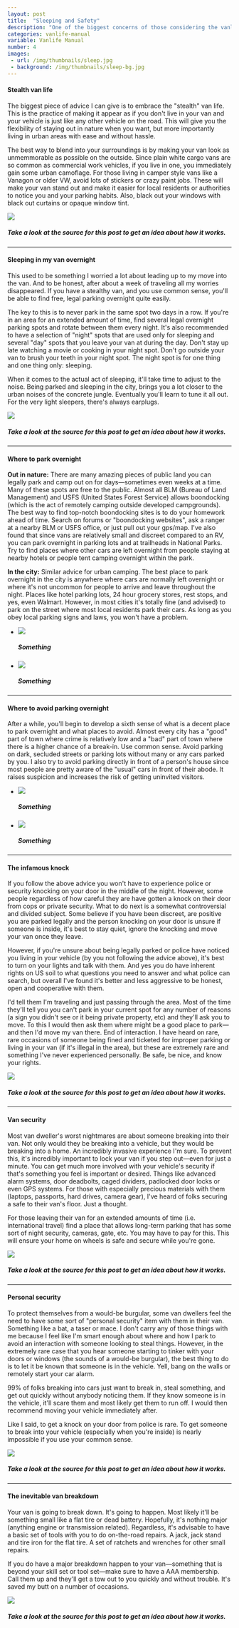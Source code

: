 ```yaml
---
layout: post
title:  "Sleeping and Safety"
description: "One of the biggest concerns of those considering the vanlife is how to keep their vehicle and themselves safe and secure during their travels. This should shed some light on the topic."
categories: vanlife-manual
variable: Vanlife Manual
number: 4
images:
 - url: /img/thumbnails/sleep.jpg
 - background: /img/thumbnails/sleep-bg.jpg
---
```

#### Stealth van life

The biggest piece of advice I can give is to embrace the "stealth" van life. This is the practice of making it appear as if you don't live in your van and your vehicle is just like any other vehicle on the road. This will give you the flexibility of staying out in nature when you want, but more importantly living in urban areas with ease and without hassle.

The best way to blend into your surroundings is by making your van look as unmemmorable as possible on the outside. Since plain white cargo vans are so common as commercial work vehicles, if you live in one, you immediately gain some urban camoflage. For those living in camper style vans like a Vanagon or older VW, avoid lots of stickers or crazy paint jobs. These will make your van stand out and make it easier for local residents or authorities to notice you and your parking habits. Also, black out your windows with black out curtains or opaque window tint.

<img src="../img/post-images/sleep-stealth.jpg" /> 

##### Take a look at the source for this post to get an idea about how it works.

<hr />

#### Sleeping in my van overnight

This used to be something I worried a lot about leading up to my move into the van. And to be honest, after about a week of traveling all my worries disappeared. If you have a stealthy van, and you use common sense, you'll be able to find free, legal parking overnight quite easily.

The key to this is to never park in the same spot two days in a row. If you're in an area for an extended amount of time, find several legal overnight parking spots and rotate between them every night. It's also recommended to have a selection of "night" spots that are used only for sleeping and several "day" spots that you leave your van at during the day. Don't stay up late watching a movie or cooking in your night spot. Don't go outside your van to brush your teeth in your night spot. The night spot is for one thing and one thing only: sleeping.

When it comes to the actual act of sleeping, it'll take time to adjust to the noise. Being parked and sleeping in the city, brings you a lot closer to the urban noises of the concrete jungle. Eventually you'll learn to tune it all out. For the very light sleepers, there's always earplugs.

<img src="../img/post-images/sleeping-sleeping-alt2.jpg" /> 

##### Take a look at the source for this post to get an idea about how it works.

<hr />

#### Where to park overnight

**Out in nature:** There are many amazing pieces of public land you can legally park and camp out on for days—sometimes even weeks at a time. Many of these spots are free to the public. Almost all BLM (Bureau of Land Management) and USFS (United States Forest Service) allows boondocking (which is the act of remotely camping outside developed campgrounds). The best way to find top-notch boondocking sites is to do your homework ahead of time. Search on forums or "boondocking websites", ask a ranger at a nearby BLM or USFS office, or just pull out your gps/map. I've also found that since vans are relatively small and discreet compared to an RV, you can park overnight in parking lots and at trailheads in National Parks. Try to find places where other cars are left overnight from people staying at nearby hotels or people tent camping overnight within the park.

**In the city:** Similar advice for urban camping. The best place to park overnight in the city is anywhere where cars are normally left overnight or where it's not uncommon for people to arrive and leave throughout the night. Places like hotel parking lots, 24 hour grocery stores, rest stops, and yes, even Walmart. However, in most cities it's totally fine (and advised) to park on the street where most local residents park their cars. As long as you obey local parking signs and laws, you won't have a problem.


<div class="flexslider article-slider">
<ul class="slides">
  <li>
    <img src="../img/post-images/sleeping-sleeping-alt.jpg" /><h5>Something</h5>
  </li>
   <li>
    <img src="../img/post-images/sleep-park.jpg" /><h5>Something</h5>
  </li>
</ul>
</div>

<hr />

#### Where to avoid parking overnight

After a while, you'll begin to develop a sixth sense of what is a decent place to park overnight and what places to avoid. Almost every city has a "good" part of town where crime is relatively low and a "bad" part of town where there is a higher chance of a break-in. Use common sense. Avoid parking on dark, secluded streets or parking lots without many or any cars parked by you. I also try to avoid parking directly in front of a person's house since most people are pretty aware of the "usual" cars in front of their abode. It raises suspicion and increases the risk of getting uninvited visitors.

<div class="flexslider article-slider">
<ul class="slides">
   <li>
    <img src="../img/post-images/sleep-avoid2.jpg" /><h5>Something</h5>
  </li>
     <li>
    <img src="../img/post-images/sleep-avoid3.jpg" /><h5>Something</h5>
  </li>
</ul>
</div>

<hr />

#### The infamous knock

If you follow the above advice you won't have to experience police or security knocking on your door in the middle of the night. However, some people regardless of how careful they are have gotten a knock on their door from cops or private security. What to do next is a somewhat controversial and divided subject. Some believe if you have been discreet, are positive you are parked legally and the person knocking on your door is unsure if someone is inside, it's best to stay quiet, ignore the knocking and move your van once they leave. 

However, if you're unsure about being legally parked or police have noticed you living in your vehicle (by you not following the advice above), it's best to turn on your lights and talk with them. And yes you do have inherent rights on US soil to what questions you need to answer and what police can search, but overall I've found it's better and less aggressive to be honest, open and cooperative with them. 

I'd tell them I'm traveling and just passing through the area. Most of the time they'll tell you you can't park in your current spot for any number of reasons (a sign you didn't see or it being private property, etc) and they'll ask you to move. To this I would then ask them where might be a good place to park—and then I'd move my van there. End of interaction. I have heard on rare, rare occasions of someone being fined and ticketed for improper parking or living in your van (if it's illegal in the area), but these are extremely rare and something I've never experienced personally. Be safe, be nice, and know your rights.

<img src="../img/post-images/sleep-knock.jpg" /> 

##### Take a look at the source for this post to get an idea about how it works.

<hr />

#### Van security

Most van dweller's worst nightmares are about someone breaking into their van. Not only would they be breaking into a vehicle, but they would be breaking into a home. An incredibly invasive experience I'm sure. To prevent this, it's incredibly important to lock your van if you step out—even for just a minute. You can get much more involved with your vehicle's security if that's something you feel is important or desired. Things like advanced alarm systems, door deadbolts, caged dividers, padlocked door locks or even GPS systems. For those with especially precious materials with them (laptops, passports, hard drives, camera gear), I've heard of folks securing a safe to their van's floor. Just a thought.

For those leaving their van for an extended amounts of time (i.e. international travel) find a place that allows long-term parking that has some sort of night security, cameras, gate, etc. You may have to pay for this. This will ensure your home on wheels is safe and secure while you're gone.

<img src="../img/post-images/sleep-lock.jpg" /> 

##### Take a look at the source for this post to get an idea about how it works.

<hr />

#### Personal security

To protect themselves from a would-be burgular, some van dwellers feel the need to have some sort of "personal security" item with them in their van. Something like a bat, a taser or mace. I don't carry any of those things with me because I feel like I'm smart enough about where and how I park to avoid an interaction with someone looking to steal things. However, in the extremely rare case that you hear someone starting to tinker with your doors or windows (the sounds of a would-be burgular), the best thing to do is to let it be known that someone is in the vehicle. Yell, bang on the walls or remotely start your car alarm.

99% of folks breaking into cars just want to break in, steal something, and get out quickly without anybody noticing them. If they know someone is in the vehicle, it'll scare them and most likely get them to run off. I would then recommend moving your vehicle immediately after. 

Like I said, to get a knock on your door from police is rare. To get someone to break into your vehicle (especially when you're inside) is nearly impossible if you use your common sense.

<img src="../img/post-images/sleep-security.jpg" /> 

##### Take a look at the source for this post to get an idea about how it works.

<hr />

#### The inevitable van breakdown

Your van is going to break down. It's going to happen. Most likely it'll be something small like a flat tire or dead battery. Hopefully, it's nothing major (anything engine or transmission related). Regardless, it's advisable to have a basic set of tools with you to do on-the-road repairs. A jack, jack stand and tire iron for the flat tire. A set of ratchets and wrenches for other small repairs.

If you do have a major breakdown happen to your van—something that is beyond your skill set or tool set—make sure to have a AAA membership. Call them up and they'll get a tow out to you quickly and without trouble. It's saved my butt on a number of occasions.

<img src="../img/post-images/sleep-breakdown.jpg" /> 

##### Take a look at the source for this post to get an idea about how it works.